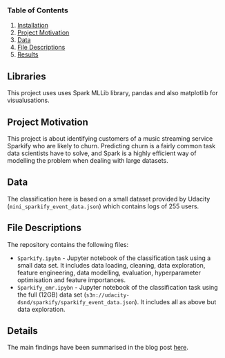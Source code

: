 ### Table of Contents
1. [Installation](#installation)
2. [Project Motivation](#motivation)
3. [Data](#data)
4. [File Descriptions](#files)
5. [Results](#results)

## Libraries <a name="installation"></a>
This project uses uses Spark MLLib library, pandas and also matplotlib for visualusations. 

## Project Motivation <a name="motivation"></a>
This project is about identifying customers of a music streaming service Sparkify who are likely to churn. 
Predicting churn is a fairly common task data scientists have to solve, and Spark is a highly efficient way of modelling 
the problem when dealing with large datasets.

## Data<a name="data"></a>
The classification here is based on a small dataset provided by Udacity (`mini_sparkify_event_data.json`) which contains logs of 255 users. 

## File Descriptions<a name="files"></a>
The repository contains the following files:

* `Sparkify.ipybn` - Jupyter notebook of the classification task using a small data set. It includes data loading, cleaning, data exploration, feature engineering, 
data modelling, evaluation, hyperparameter optimisation and feature importances. 
* `Sparkify_emr.ipybn` - Jupyter notebook of the classification task using the full (12GB) data set (`s3n://udacity-dsnd/sparkify/sparkify_event_data.json`). It includes all as above but data exploration.

## Details<a name="results"></a>
The main findings have been summarised in the blog post [here](https://katya-saintamand.medium.com/using-pyspark-for-predicting-churn-df4cee2f4618).
